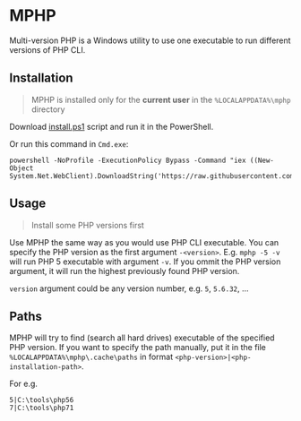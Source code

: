 # MPHP

Multi-version PHP is a Windows utility to use one executable to run different versions of PHP CLI.

## Installation

> MPHP is installed only for the **current user** in the `%LOCALAPPDATA%\mphp` directory

Download [install.ps1](https://github.com/uiii/mphp/blob/master/install.ps1) script and run it in the PowerShell.

Or run this command in `Cmd.exe`:
```
powershell -NoProfile -ExecutionPolicy Bypass -Command "iex ((New-Object System.Net.WebClient).DownloadString('https://raw.githubusercontent.com/uiii/mphp/master/install.ps1'))"
```

## Usage

> Install some PHP versions first

Use MPHP the same way as you would use PHP CLI executable.
You can specify the PHP version as the first argument `-<version>`.
E.g. `mphp -5 -v` will run PHP 5 executable with argument `-v`.
If you ommit the PHP version argument, it will run the highest previously found PHP version.

`version` argument could be any version number, e.g. `5`, `5.6.32`, ...

## Paths

MPHP will try to find (search all hard drives) executable of the specified PHP version.
If you want to specify the path manually, put it in the file `%LOCALAPPDATA%\mphp\.cache\paths` in format `<php-version>|<php-installation-path>`.

For e.g.
```
5|C:\tools\php56
7|C:\tools\php71
```